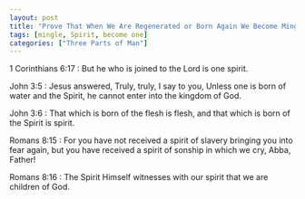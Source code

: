 ```yaml
---
layout: post
title: "Prove That When We Are Regenerated or Born Again We Become Mingled with God's Spirit and the Two Become One"
tags: [mingle, Spirit, become one]
categories: ["Three Parts of Man"]
---
```


1 Corinthians 6:17
: But he who is joined to the Lord is one spirit.

John 3:5
: Jesus answered, Truly, truly, I say to you, Unless one is born of water and the Spirit, he cannot enter into the kingdom of God.

John 3:6
: That which is born of the flesh is flesh, and that which is born of the Spirit is spirit.

Romans 8:15
: For you have not received a spirit of slavery bringing you into fear again, but you have received a spirit of sonship in which we cry, Abba, Father!

Romans 8:16
: The Spirit Himself witnesses with our spirit that we are children of God.
